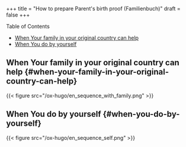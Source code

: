 +++
title = "How to prepare Parent's birth proof (Familienbuch)"
draft = false
+++

<div class="ox-hugo-toc toc">
<div></div>

<div class="heading">Table of Contents</div>

- [When Your family in your original country can help](#when-your-family-in-your-original-country-can-help)
- [When You do by yourself](#when-you-do-by-yourself)

</div>
<!--endtoc-->


## When Your family in your original country can help {#when-your-family-in-your-original-country-can-help}

{{< figure src="/ox-hugo/en_sequence_with_family.png" >}}


## When You do by yourself {#when-you-do-by-yourself}

{{< figure src="/ox-hugo/en_sequence_self.png" >}}
